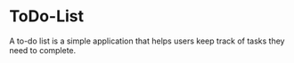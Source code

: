 # ToDo-List
A to-do list is a simple application that helps users keep track of tasks they need to complete. 
